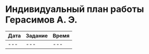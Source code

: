 # Индивидуальный план работы Герасимов А. Э.

| Дата           | Задание                                              | Время     |
|----------------|------------------------------------------------------|-----------|
| ---            | ---                                                  | ---       |